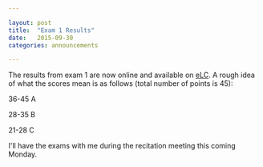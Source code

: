 ```yaml
---

layout: post
title:  "Exam 1 Results"
date:   2015-09-30
categories: announcements 

---
```



The results from exam 1 are now online and available on [eLC](http://elc.uga.edu). A rough idea of what the scores mean is as follows (total number of points is 45):

36-45 A

28-35 B

21-28 C

I'll have the exams with me during the recitation meeting this coming Monday.